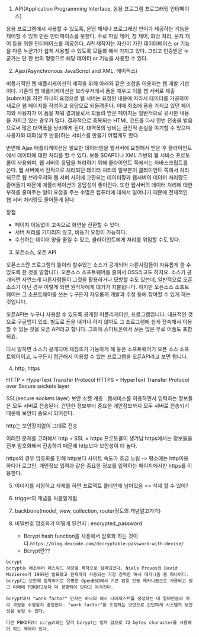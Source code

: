 1. API(Application Programming Interface, 응용 프로그램 프로그래밍 인터페이스)

응용 프로그램에서 사용할 수 있도록, 운영 체제나 프로그래밍 언어가 제공하는 기능을 제어할 수 있게 만든 인터페이스를 뜻한다. 주로 파일 제어, 창 제어, 화상 처리, 문자 제어 등을 위한 인터페이스를 제공한다.
API 제작자는 자신이 가진 데이터베이스 or 기능을 다른 누군가가 쉽게 사용할 수 있도록 모듈화 해서 가지고 있다. 그리고 인증받은 누군가는 단 한 번의 명령으로 해당 데이터 or 기능을 사용할 수 있다.


2. Ajax(Asynchronous JavaScript and XML, 에이잭스)

비동기적인 웹 애플리케이션의 제작을 위해 아래와 같은 조합을 이용하는 웹 개발 기법이다.
기존의 웹 애플리케이션은 브라우저에서 폼을 채우고 이를 웹 서버로 제출(submit)을 하면 하나의 요청으로 웹 서버는 요청된 내용에 따라서 데이터를 가공하여 새로운 웹 페이지를 작성하고 응답으로 되돌려준다. 이때 최초에 폼을 가지고 있던 페이지와 사용자가 이 폼을 채워 결과물로서 되돌려 받은 페이지는 일반적으로 유사한 내용을 가지고 있는 경우가 많다. 결과적으로 중복되는 HTML 코드를 다시 한번 전송을 받음으로써 많은 대역폭을 낭비하게 된다. 대역폭의 낭비는 금전적 손실을 야기할 수 있으며 사용자와 대화(상호 반응)하는 서비스를 만들기 어렵게도 한다.

반면에 Ajax 애플리케이션은 필요한 데이터만을 웹서버에 요청해서 받은 후 클라이언트에서 데이터에 대한 처리를 할 수 있다. 보통 SOAP이나 XML 기반의 웹 서비스 프로토콜이 사용되며, 웹 서버의 응답을 처리하기 위해 클라이언트 쪽에서는 자바스크립트를 쓴다. 웹 서버에서 전적으로 처리되던 데이터 처리의 일부분이 클라이언트 쪽에서 처리 되므로 웹 브라우저와 웹 서버 사이에 교환되는 데이터량과 웹서버의 데이터 처리량도 줄어들기 때문에 애플리케이션의 응답성이 좋아진다. 또한 웹서버의 데이터 처리에 대한 부하를 줄여주는 일이 요청을 주는 수많은 컴퓨터에 대해서 일어나기 때문에 전체적인 웹 서버 처리량도 줄어들게 된다.

장점

- 페이지 이동없이 고속으로 화면을 전환할 수 있다.
- 서버 처리를 기다리지 않고, 비동기 요청이 가능하다.
- 수신하는 데이터 양을 줄일 수 있고, 클라이언트에게 처리를 위임할 수도 있다.


3. 오픈소스, 오픈 API

오픈소스란 프로그램의 틀이라 할수있는 소스가 공개되어 다른사람들이 자유롭게 쓸 수 있도록 한 것을 말합니다. 오픈소스 소프트웨어를 줄여서 OSS라고도 하지요.
소스가 공개되면 자연스레 다른사람들이 그것을 활용하거나 모방할 수도 있는데,
일반적으로 오픈소스가 아닌 경우 이렇게 되면 원작자에게 대가가 지불됩니다.
하지만 오픈소스 소프트웨어는 그 소프트웨어를 쓰는 누구든지 자유롭게 개발과 수정 등에 참여할 수 있게 하는 것입니다.

오픈API는 누구나 사용할 수 있도록 공개된 어플리케이션, 프로그램입니다.
대표적인 것으로 구글맵이 있죠. 별도로 돈을 내거나 하지 않아도 그 프로그램에 쉽게 접속해서 이용할 수 있는 것을 오픈 API라고 합니다. 그외에 스마트폰에서 쓰는 많은 무료 어플도 포함되죠.

다시 말하면 소스가 공개되어 재창조가 가능하게 해 놓은 소프트웨어가 오픈 소스 소프트웨어이고,
누구든지 접근해서 이용할 수 있는 프로그램을 오픈API라고 보면 됩니다.

4. http, https

HTTP = HyperText Transfer Protocol
HTTPS = HyperText Transfer Protocol over Secure sockets layer

SSL(secure sockets layer) 보안 소켓 계층 : 웹서비스를 이용하면서 입력하는 정보들은 모두 서버로 전송된다.
간단한 정보부터 중요한 개인정보까지 모두 서버로 전송되기 때문에 보안이 중요시 되어진다.

http는 보안장치없이 그대로 전송

이러한 문제를 고려해서 http + SSL = https 프로토콜이 생겨남
https에서는 정보들을 전부 암호화해서 전송하기 때문에 http보다 보안성이 더 높다.

https의 경우 암호화롤 인해 http보다 사이트 속도가 조금 느림
-> 평소에는 http이용하다가 로그인, 개인정보 입력과 같은 중요한 정보를 입력하는 페이지에서만 https를 이용한다.

5. 이미지를 저장하고 삭제를 하면 프로젝트 폴더안에 남아있음 => 삭제 할 수 있어?

6. trigger의 개념을 처음알게됨
7. backbone(model, view, collection, router정도의 개념알고가기)


8. 비밀번호 암호화가 어떻게 된건지 : encrypted_password
	- Bcrypt hash function을 사용해서 암호화 하는 것이다.`https://blog.dexcode.com/decryptable-password-with-devise/` 
	- Bcrypt란??
```
bcrypt
bcrypt는 애초부터 패스워드 저장을 목적으로 설계되었다. Niels Provos와 David Mazières가 1999년 발표했고 현재까지 사용되는 가장 강력한 해시 메커니즘 중 하나이다. bcrypt는 보안에 집착하기로 유명한 OpenBSD에서 기본 암호 인증 메커니즘으로 사용되고 있고 미래에 PBKDF2보다 더 경쟁력이 있다고 여겨진다.

bcrypt에서 "work factor" 인자는 하나의 해시 다이제스트를 생성하는 데 얼마만큼의 처리 과정을 수행할지 결정한다. "work factor"를 조정하는 것만으로 간단하게 시스템의 보안성을 높일 수 있다.

다만 PBKDF2나 scrypt와는 달리 bcrypt는 입력 값으로 72 bytes character를 사용해야 하는 제약이 있다.
```